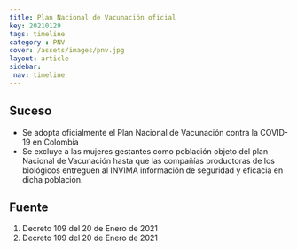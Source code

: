 ```yaml
---
title: Plan Nacional de Vacunación oficial
key: 20210129
tags: timeline
category : PNV
cover: /assets/images/pnv.jpg
layout: article
sidebar:
 nav: timeline
---
```


## Suceso
- Se adopta oficialmente el Plan Nacional de Vacunación contra la COVID-19 en Colombia
- Se excluye a las mujeres gestantes como población objeto del plan Nacional de Vacunación hasta que las compañías productoras de los biológicos entreguen al INVIMA información de seguridad y eficacia en dicha población.

## Fuente
1. Decreto 109 del 20 de Enero de 2021
2. Decreto 109 del 20 de Enero de 2021
